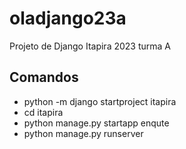 # oladjango23a
Projeto de Django Itapira 2023 turma A

## Comandos
 - python -m django startproject itapira
 - cd itapira
 - python manage.py startapp enqute
 - python manage.py runserver
